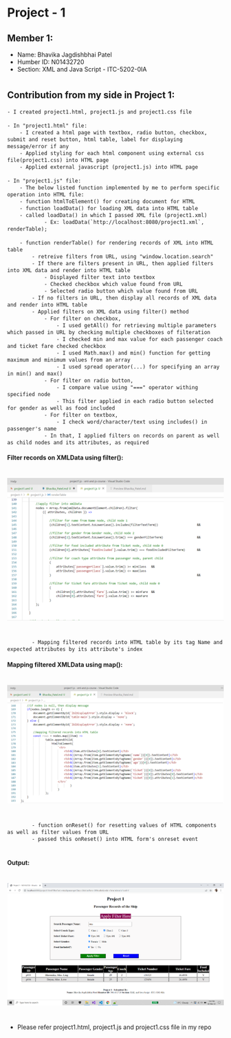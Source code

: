 # **Project - 1**
## **Member 1:**
 - Name: Bhavika Jagdishbhai Patel
 - Humber ID: N01432720
 - Section: XML and Java Script - ITC-5202-0IA
#
## **Contribution from my side in Project 1:**
    - I created project1.html, project1.js and project1.css file

    - In "project1.html" file:
        - I created a html page with textbox, radio button, checkbox, submit and reset button, html table, label for displaying message/error if any
        - Applied styling for each html component using external css file(project1.css) into HTML page
        - Applied external javascript (project1.js) into HTML page

    - In "project1.js" file:
        - The below listed function implemented by me to perform specific operation into HTML file:
        - function htmlToElement() for creating document for HTML
        - function loadData() for loading XML data into HTML table
        - called loadData() in which I passed XML file (project1.xml)
                - Ex: loadData(`http://localhost:8080/project1.xml`, renderTable);

        - function renderTable() for rendering records of XML into HTML table
            - retreive filters from URL, using "window.location.search"
            - If there are filters present in URL, then applied filters into XML data and render into HTML table
                - Displayed filter text into textbox
                - Checked checkbox which value found from URL
                - Selected radio button which value found from URL
            - If no filters in URL, then display all records of XML data and render into HTML table
            - Applied filters on XML data using filter() method
                - For filter on checkbox, 
                    - I used getAll() for retrieving multiple parameters which passed in URL by checking multiple checkboxes of filteration
                    - I checked min and max value for each passenger coach and ticket fare checked checkbox
                    - I used Math.max() and min() function for getting maximum and minimum values from an array
                    - I used spread operator(...) for specifying an array in min() and max()
                - For filter on radio button,
                    - I compare value using "===" operator withing specified node 
                    - This filter applied in each radio button selected for gender as well as food included
                - For filter on textbox,
                    - I check word/character/text using includes() in passenger's name
                - In that, I applied filters on records on parent as well as child nodes and its attributes, as required
#### **Filter records on XMLData using filter():**
#
![image info](../project-1/filter_function.png)
#
            - Mapping filtered records into HTML table by its tag Name and expected attributes by its attribute's index
#### **Mapping filtered XMLData using map():**
#
![image info](../project-1/map_filtered_records.png)
#
            - function onReset() for resetting values of HTML components as well as filter values from URL
            - passed this onReset() into HTML form's onreset event
#

#### **Output:**
#
![image info](../project-1/filter_demo.png)
#
- Please refer project1.html, project1.js and project1.css file in my repo